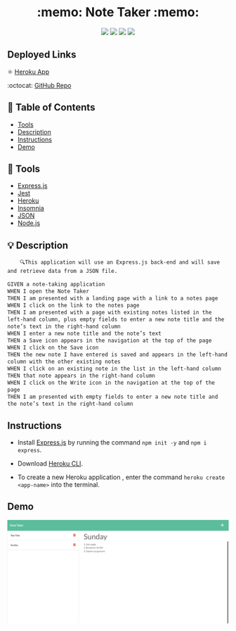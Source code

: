 <h1 align="center">:memo: Note Taker :memo:</h1>

<p align="center">
    <img src="https://img.shields.io/github/repo-size/nguyendinhkhanhha296/note-taker" />
    <img src="https://img.shields.io/github/languages/top/nguyendinhkhanhha296/note-taker"  />
    <img src="https://img.shields.io/github/issues/nguyendinhkhanhha296/note-taker" />
    <img src="https://img.shields.io/github/last-commit/nguyendinhkhanhha296/note-taker" >
</p>

## Deployed Links
:atom_symbol: [Heroku App](https://ha-note-taker.herokuapp.com/)

:octocat: [GitHub Repo](https://github.com/nguyendinhkhanhha296/note-taker)

## :bookmark: Table of Contents
* [Tools](#tools)
* [Description](#description)
* [Instructions](#instructions)
* [Demo](#demo)

## :hammer: Tools
* [Express.js](https://expressjs.com/)
* [Jest](https://jestjs.io/en/)
* [Heroku](https://devcenter.heroku.com/start)
* [Insomnia](https://support.insomnia.rest/)
* [JSON](https://www.json.org/json-en.html)
* [Node.js](https://nodejs.org/en/)

## :bulb: Description
        🔍This application will use an Express.js back-end and will save and retrieve data from a JSON file. 
          
```
GIVEN a note-taking application
WHEN I open the Note Taker
THEN I am presented with a landing page with a link to a notes page
WHEN I click on the link to the notes page
THEN I am presented with a page with existing notes listed in the left-hand column, plus empty fields to enter a new note title and the note’s text in the right-hand column
WHEN I enter a new note title and the note’s text
THEN a Save icon appears in the navigation at the top of the page
WHEN I click on the Save icon
THEN the new note I have entered is saved and appears in the left-hand column with the other existing notes
WHEN I click on an existing note in the list in the left-hand column
THEN that note appears in the right-hand column
WHEN I click on the Write icon in the navigation at the top of the page
THEN I am presented with empty fields to enter a new note title and the note’s text in the right-hand column
```

## Instructions
* Install [Express.js](https://expressjs.com/) by running the command `npm init -y` and `npm i express`. 

* Download [Heroku CLI](https://devcenter.heroku.com/articles/heroku-cli).
* To create a new Heroku application , enter the command `heroku create <app-name>` into the terminal.

## Demo
![Screenshot](./public/assets/2022-08-28-12-05-still-earth-03728.herokuapp.com.png)